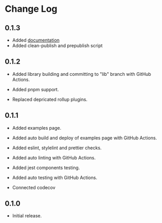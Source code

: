 # Change Log

## 0.1.3
* Added [documentation](http://components-cergmin.vercel.app/)
* Added clean-publish and prepublish script

## 0.1.2
* Added library building and committing to "lib" branch with GitHub Actions.

* Added pnpm support.
* Replaced depricated rollup plugins. 

## 0.1.1
* Added examples page.
* Added auto build and deploy of examples page with GitHub Actions.

* Added eslint, stylelint and prettier checks.
* Added auto linting with GitHub Actions.

* Added jest components testing.
* Added auto testing with GitHub Actions.
* Connected codecov

## 0.1.0
* Initial release.

